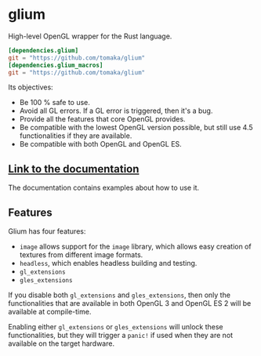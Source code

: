 # glium

High-level OpenGL wrapper for the Rust language.

```toml
[dependencies.glium]
git = "https://github.com/tomaka/glium"
[dependencies.glium_macros]
git = "https://github.com/tomaka/glium"
```

Its objectives:
 - Be 100 % safe to use.
 - Avoid all GL errors. If a GL error is triggered, then it's a bug.
 - Provide all the features that core OpenGL provides.
 - Be compatible with the lowest OpenGL version possible, but still use 4.5 functionalities if they are available.
 - Be compatible with both OpenGL and OpenGL ES.

## [Link to the documentation](http://tomaka.github.io/glium-docs/glium/)

The documentation contains examples about how to use it.

## Features

Glium has four features:

 - `image` allows support for the `image` library, which allows easy creation of textures from different image formats.
 - `headless`, which enables headless building and testing.
 - `gl_extensions`
 - `gles_extensions`

If you disable both `gl_extensions` and `gles_extensions`, then only
the functionalities that are available in both OpenGL 3 and OpenGL ES 2 will be
available at compile-time.

Enabling either `gl_extensions` or `gles_extensions` will unlock these
functionalities, but they will trigger a `panic!` if used when they are
not available on the target hardware.
